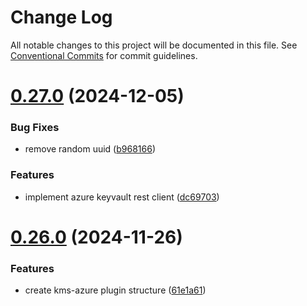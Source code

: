 # Change Log

All notable changes to this project will be documented in this file.
See [Conventional Commits](https://conventionalcommits.org) for commit guidelines.

# [0.27.0](https://github.com/Sphereon-OpenSource/SSI-SDK-crypto-extensions/compare/v0.26.0...v0.27.0) (2024-12-05)

### Bug Fixes

- remove random uuid ([b968166](https://github.com/Sphereon-OpenSource/SSI-SDK-crypto-extensions/commit/b968166eadb5f78d276657b89c6930c0fb97f08d))

### Features

- implement azure keyvault rest client ([dc69703](https://github.com/Sphereon-OpenSource/SSI-SDK-crypto-extensions/commit/dc697034da974e88d933088f5aaf551c27845a49))

# [0.26.0](https://github.com/Sphereon-OpenSource/SSI-SDK-crypto-extensions/compare/v0.25.0...v0.26.0) (2024-11-26)

### Features

- create kms-azure plugin structure ([61e1a61](https://github.com/Sphereon-OpenSource/SSI-SDK-crypto-extensions/commit/61e1a61f7442acf376d5cc6e39cdacdc336b8aa3))
